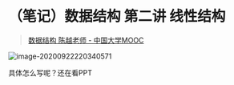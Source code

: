 # （笔记）数据结构 第二讲 线性结构

> [数据结构 陈越老师 - 中国大学MOOC](https://www.icourse163.org/learn/ZJU-93001?tid=1461682474#/learn/content?type=detail&id=1238255556)



![image-20200922220340571](C:%5CUsers%5CXKJ-PC%5CAppData%5CRoaming%5CTypora%5Ctypora-user-images%5Cimage-20200922220340571.png)

具体怎么写呢？还在看PPT

